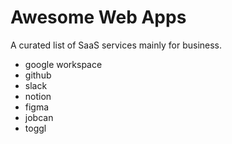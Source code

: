 # Awesome Web Apps

A curated list of SaaS services mainly for business.

- google workspace
- github
- slack
- notion
- figma
- jobcan
- toggl
